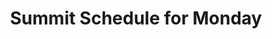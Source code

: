 ---
layout       : blocks/page-component
component    : schedule/summit-day.html
day          : Tue
title        : Summit Schedule for Monday
type         : schedule
---